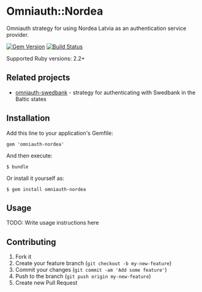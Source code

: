 # Omniauth::Nordea

Omniauth strategy for using Nordea Latvia as an authentication service provider.

[![Gem Version](https://badge.fury.io/rb/omniauth-nordea.svg)](http://badge.fury.io/rb/omniauth-nordea)
[![Build Status](https://travis-ci.org/kirsis/omniauth-nordea.svg?branch=master)](https://travis-ci.org/kirsis/omniauth-nordea)

Supported Ruby versions: 2.2+

## Related projects

- [omniauth-swedbank](http://github.com/kirsis/omniauth-swedbank) - strategy for authenticating with Swedbank in the Baltic states

## Installation

Add this line to your application's Gemfile:

    gem 'omniauth-nordea'

And then execute:

    $ bundle

Or install it yourself as:

    $ gem install omniauth-nordea

## Usage

TODO: Write usage instructions here

## Contributing

1. Fork it
2. Create your feature branch (`git checkout -b my-new-feature`)
3. Commit your changes (`git commit -am 'Add some feature'`)
4. Push to the branch (`git push origin my-new-feature`)
5. Create new Pull Request
